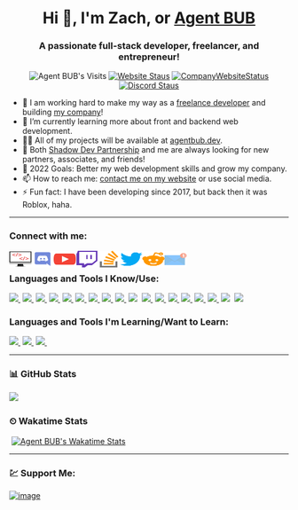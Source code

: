<h1 align="center">Hi 👋, I'm Zach, or <a href="https://agentbub.dev">Agent BUB</a></h1>
<h3 align="center">A passionate full-stack developer, freelancer, and entrepreneur!</h3>

<p align="center">
<img src="https://komarev.com/ghpvc/?username=agentbub&label=Profile%20views&color=red&style=flat-square" alt="Agent BUB's Visits" />
<a href="https://agentbub.dev" target="_blank"><img src="https://img.shields.io/website?down_color=red&down_message=Offline&label=My%20Site&style=flat-square&up_color=brightgreen&up_message=Online&url=https%3A%2F%2Fagentbub.dev" alt="Website Staus" /></a>
<a href="https://shadowdevs.com" target="_blank"><img src="https://img.shields.io/website?down_color=red&down_message=Offline&label=Company%20Site&style=flat-square&up_color=brightgreen&up_message=Online&url=https%3A%2F%2Fshadowdevs.com" alt="CompanyWebsiteStatus" /></a>
<a href="https://shadowdevs.com/discord" target="_blank"><img src="https://img.shields.io/discord/352577622103949312?color=blue&label=Discord&style=flat-square" alt="Discord Staus" /></a>
</p>

- 🔭 I am working hard to make my way as a [freelance developer][website] and building [my company][aspwebsite]!
- 🌱 I’m currently learning more about front and backend web development.
- 👨‍💻 All of my projects will be available at [agentbub.dev][website].
- 👯 Both [Shadow Dev Partnership][asppartner] and me are always looking for new partners, associates, and friends!
- 🥅 2022 Goals: Better my web development skills and grow my company.
- 📫 How to reach me: [contact me on my website][website] or use social media.
- ⚡ Fun fact: I have been developing since 2017, but back then it was Roblox, haha.

---

### Connect with me:

[<img align="left" alt="agentbub.dev" height="30" width="40" src="https://raw.githubusercontent.com/AgentBUB/AgentBUB/main/src/images/website.svg" />][website]
[<img align="left" alt="Agent BUB | Discord" height="30" width="40" src="https://raw.githubusercontent.com/AgentBUB/AgentBUB/main/src/images/discord.svg" />][discord]
[<img align="left" alt="Agent BUB | YouTube" height="30" width="40" src="https://raw.githubusercontent.com/AgentBUB/AgentBUB/main/src/images/youtube.svg" />][youtube]
[<img align="left" alt="Agent BUB | Twitch" height="30" width="40" src="https://raw.githubusercontent.com/AgentBUB/AgentBUB/main/src/images/twitch.svg" />][twitch]
[<img align="left" alt="Agent BUB | Stackoverflow" height="30" width="40" src="https://raw.githubusercontent.com/AgentBUB/AgentBUB/main/src/images/stack-overflow.svg" />][stackoverflow]
[<img align="left" alt="Agent BUB | Twitter" height="30" width="40" src="https://raw.githubusercontent.com/AgentBUB/AgentBUB/main/src/images/twitter.svg" />][twitter]
[<img align="left" alt="Agent BUB | Reddit" height="30" width="40" src="https://raw.githubusercontent.com/AgentBUB/AgentBUB/main/src/images/reddit.svg" />][reddit]
[<img align="left" alt="Agent BUB | Email" height="30" width="40" src="https://raw.githubusercontent.com/AgentBUB/AgentBUB/main/src/images/email.svg" />][email]

<br />

### Languages and Tools I Know/Use:

[![](https://img.shields.io/badge/HTML-E34F26?style=for-the-badge&logo=html5&logoColor=white)&nbsp;][html]
[![](https://img.shields.io/badge/CSS-1572B6?style=for-the-badge&logo=css3&logoColor=white)&nbsp;][CSS]
[![](https://img.shields.io/badge/JavaScript-F7DF1E?style=for-the-badge&logo=javascript&logoColor=black)&nbsp;][JS]
[![](https://img.shields.io/badge/PHP-8B008B?style=for-the-badge&logo=PHP&logoColor=white)&nbsp;][PHP]
[![](https://img.shields.io/badge/DISCORDJS-7289DA?style=for-the-badge&logo=DISCORD&logoColor=white)&nbsp;][DISCORDJS]
[![](https://img.shields.io/badge/VSCODE-0D5CD0?style=for-the-badge&logo=visual-studio-code&logoColor=white)&nbsp;][VSCODE]
[![](https://img.shields.io/badge/git-F6A22A?style=for-the-badge&logo=git&logoColor=white)&nbsp;][GIT]
[![](https://img.shields.io/badge/GitHub-100000?style=for-the-badge&logo=github&logoColor=white)&nbsp;][GITHUB]
[![](https://img.shields.io/badge/photoshop-5BB8EF?style=for-the-badge&logo=photoshop&logoColor=white)&nbsp;][PHOTOSHOP]
![](https://img.shields.io/badge/Windows-0078D6?style=for-the-badge&logo=windows&logoColor=white)&nbsp;
[![](https://img.shields.io/badge/Linux-d94100?style=for-the-badge&logo=linux&logoColor=white)&nbsp;][LINUX]
[![](https://img.shields.io/badge/NGINX-43853D?style=for-the-badge&logo=NGINX&logoColor=white)&nbsp;][NGINX]
[![](https://img.shields.io/badge/MySQL-00000F?style=for-the-badge&logo=mysql&logoColor=white)&nbsp;][MYSQL]
[![](https://img.shields.io/badge/Express-0EBC21?style=for-the-badge&logo=Express&logoColor=white)&nbsp;][ExpressJS]
[![](https://img.shields.io/badge/EmbededJS-0EBC21?style=for-the-badge&logo=EmbededJS&logoColor=white)&nbsp;][EJS]
[![](https://img.shields.io/badge/NODEJS-43853D?style=for-the-badge&logo=nodejs&logoColor=white)&nbsp;][NODEJS]
![](https://img.shields.io/badge/Markdown-000000?style=for-the-badge&logo=markdown&logoColor=white)&nbsp;
![](https://img.shields.io/badge/DISCORD-7289DA?style=for-the-badge&logo=DISCORD&logoColor=white)&nbsp;

### Languages and Tools I'm Learning/Want to Learn:
[![](https://img.shields.io/badge/VUEJS-75FACA?style=for-the-badge&logo=VUEJS&logoColor=white)&nbsp;][VUE]
[![](https://img.shields.io/badge/react-6FA9FE?style=for-the-badge&logo=react&logoColor=white)&nbsp;][REACT]
[![](https://img.shields.io/badge/unreal-979EAA?style=for-the-badge&logo=unreal&logoColor=white)&nbsp;][UNREAL]

---

### 📊 GitHub Stats

<p align="left">
<a href="#">
  <img height="180em" src="https://github-readme-stats-eight-theta.vercel.app/api?username=AgentBUB&show_icons=true&theme=react&include_all_commits=true&count_private=true"/>
</a>
</p>

### ⏲ Wakatime Stats

<p>&nbsp;<a href="https://wakatime.com/@agentbub" target="_blank"><img align="center" src="https://github-readme-stats.vercel.app/api/wakatime?username=agentbub&layout=compact&theme=react" alt="Agent BUB's Wakatime Stats" /></a></p>

---

### 💹 Support Me:
[![image](https://user-images.githubusercontent.com/46576969/179379693-60756c50-68a1-41b4-89a7-bdf29a4b810f.png)][gitsponsor]

[website]: https://agentbub.dev
[aspwebsite]: https://shadowdevs.com
[discord]: https://agentbub.dev/discord
[aspdiscord]: https://discord.shadowdevs.com
[gitsponsor]: https://github.com/sponsors/AgentBUB
[buymecoffee]: https://www.buymeacoffee.com/agentbub
[asppartner]: https://shadowdevs.com/partners
[twitter]: https://twitter.com/Agent_BUB
[youtube]: https://www.youtube.com/AgentBUB
[email]: mailto:me@agentbub.dev
[stackoverflow]: https://stackoverflow.com/users/16256504/agent-bub
[reddit]: https://www.reddit.com/user/Commando_BUB
[twitch]: https://www.twitch.tv/agents_bub
[HTML]: https://www.google.com/search?q=html
[CSS]: https://www.google.com/search?q=css
[JS]: https://www.javascript.com/
[VUE]: https://vuejs.org/
[REACT]: https://reactjs.org/
[PHP]: https://www.php.net/
[ExpressJS]: https://expressjs.com/
[EJS]: https://ejs.co/
[DISCORDJS]: https://discord.js.org/
[NODEJS]: https://nodejs.org/
[VSCODE]: https://code.visualstudio.com/
[MYSQL]: https://www.mysql.com/
[GIT]: https://git-scm.com/
[GITHUB]: https://github.com/
[TERMINAL]: https://www.microsoft.com/en-us/p/windows-terminal/9n0dx20hk701
[LINUX]: https://www.linux.org/
[NGINX]: https://www.nginx.com/
[PHOTOSHOP]: https://www.photoshop.com/en
[UNREAL]: https://unrealengine.com/
